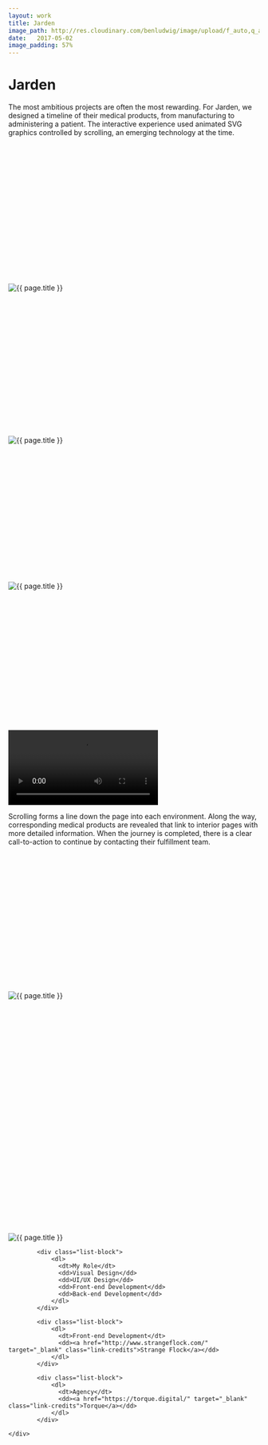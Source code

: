 ```yaml
---
layout: work
title: Jarden
image_path: http://res.cloudinary.com/benludwig/image/upload/f_auto,q_auto/v1500055621/jarden-2_ahqqdc.jpg
date:   2017-05-02
image_padding: 57%
---
```

<div class="grid-container">
<div class="grid">
<div class="grid-sizer"></div>

<div class="grid-item">
  <div class="copy-block revealblock">
    <h1>Jarden</h1>
    <p>The most ambitious projects are often the most rewarding. For Jarden, we designed a timeline of their medical products, from manufacturing to administering a patient. The interactive experience used animated SVG graphics controlled by scrolling, an emerging technology at the time.</p>
  </div>
</div>

<div class="grid-item">
<div class="imgblock revealblock" style="padding-top: 55.64%">
  <div class="signal"></div>
  <div class="imgfull">
  <img src="http://res.cloudinary.com/benludwig/image/upload/f_auto,q_auto/v1500055622/jarden-1_b3y38i.jpg" alt="{{ page.title }}" onload="imgLoaded(this)">
</div>
</div>
</div>

<div class="grid-item">
<div class="imgblock revealblock" style="padding-top: 57%">
  <div class="signal"></div>
  <div class="imgfull">
  <img src="http://res.cloudinary.com/benludwig/image/upload/f_auto,q_auto/v1500055621/jarden-2_ahqqdc.jpg" alt="{{ page.title }}" onload="imgLoaded(this)">
</div>
</div>
</div>

<div class="grid-item">
<div class="imgblock revealblock" style="padding-top: 54.57%">
  <div class="signal"></div>
  <div class="imgfull">
  <img src="http://res.cloudinary.com/benludwig/image/upload/f_auto,q_auto/v1500055618/jarden-3_qv6sz5.jpg" alt="{{ page.title }}" onload="imgLoaded(this)">
</div>
</div>
</div>



<div class="grid-item">
<div class="imgblock revealblock" style="padding-top: 55.52%">
  <div class="imgfull">
  <video loop autoplay>
    <source src="http://res.cloudinary.com/benludwig/video/upload/f_mp4,q_auto/v1505681241/JardenHD_tfpqxd.mp4" type="video/mp4">
    <source src="http://res.cloudinary.com/benludwig/video/upload/f_ogv,q_auto/v1505681241/JardenHD_tfpqxd.ogv" type="video/ogg">
    Your browser does not support HTML5 video.
  </video>
</div>
</div>
</div>





<div class="grid-item">
  <div class="copy-block revealblock">
    <p>Scrolling forms a line down the page into each environment. Along the way, corresponding medical products are revealed that link to interior pages with more detailed information. When the  journey is completed, there is a clear call-to-action to continue by contacting their fulfillment team.</p>
  </div>
</div>

<div class="grid-item">
<div class="imgblock revealblock" style="padding-top: 55.14%">
  <div class="signal"></div>
  <div class="imgfull">
  <img src="http://res.cloudinary.com/benludwig/image/upload/f_auto,q_auto/v1500055620/jarden-4_t2xuuz.jpg" alt="{{ page.title }}" onload="imgLoaded(this)">
</div>
</div>
</div>

<div class="grid-item">
<div class="imgblock revealblock" style="padding-top: 92.64%">
  <div class="signal"></div>
  <div class="imgfull">
  <img src="http://res.cloudinary.com/benludwig/image/upload/f_auto,q_auto/v1500055617/jarden-5_k77dwp.jpg" alt="{{ page.title }}" onload="imgLoaded(this)">
</div>
</div>
</div>

<div class="grid-item">
  <div class="copy-block revealblock">
    <div class="list-blocks">

            <div class="list-block">
                <dl>
                  <dt>My Role</dt>
                  <dd>Visual Design</dd>
                  <dd>UI/UX Design</dd>
                  <dd>Front-end Development</dd>
                  <dd>Back-end Development</dd>
                </dl>
            </div>

            <div class="list-block">
                <dl>
                  <dt>Front-end Development</dt>
                  <dd><a href="http://www.strangeflock.com/" target="_blank" class="link-credits">Strange Flock</a></dd>
                </dl>
            </div>

            <div class="list-block">
                <dl>
                  <dt>Agency</dt>
                  <dd><a href="https://torque.digital/" target="_blank" class="link-credits">Torque</a></dd>
                </dl>
            </div>

    </div>
  </div>
</div>


</div>
</div>
